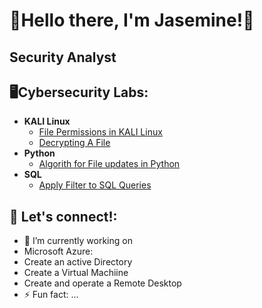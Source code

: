 <h1>🤗Hello there, I'm Jasemine!🤗</h1>
<h2>Security Analyst</h2>
<h2> 🖥Cybersecurity Labs:</h2>

- <b> KALI Linux</b>
  - [File Permissions in KALI Linux](https://github.com/JasemineJackson/JasemineJackson/blob/main/File%20permissions%20in%20Linux.pdf)
  - [Decrypting A File](https://github.com/JasemineJackson/JasemineJackson/blob/main/Decrypting%20A%20File.pdf)
- <b>Python</b>
  - [Algorith for File updates in Python](https://github.com/JasemineJackson/JasemineJackson/blob/main/Algorithm-for-file-updates-in-Python.docx.pdf)
- <b>SQL</b>
  - [Apply Filter to SQL Queries](https://github.com/JasemineJackson/JasemineJackson/blob/main/Apply%20filters%20to%20SQL%20queries.docx)

<h2> 🤳 Let's connect!:</h2>

[linkedin]: www.linkedin.com/in/jasemine-jackson-4b9391166

- 🔭 I’m currently working on
-  Microsoft Azure:
  -  Create an active Directory
  -  Create a Virtual Machiine
  -  Create and operate a Remote Desktop
- ⚡ Fun fact: ...
